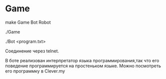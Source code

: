 # Game

make Game Bot Robot

./Game <port> <number of players>
  
./Bot <program.txt> <IP> <port>
  
Соединение через telnet.
  
В боте реализован интерпретатор языка программирования,так что его поведение программируется на простеньком языке. Можно посмотреть его программку в Clever.my
